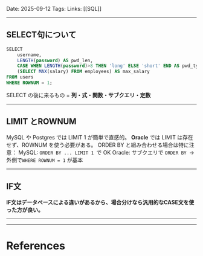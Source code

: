 Date: 2025-09-12
Tags: 
Links: [[SQL]]
***
## SELECT句について

```sql
SELECT 
    username, 
    LENGTH(password) AS pwd_len,
    CASE WHEN LENGTH(password)>8 THEN 'long' ELSE 'short' END AS pwd_type,
    (SELECT MAX(salary) FROM employees) AS max_salary
FROM users
WHERE ROWNUM = 1;
```

SELECT の後に来るもの = **列・式・関数・サブクエリ・定数**

***

## LIMIT とROWNUM

 MySQL や Postgres では LIMIT 1 が簡単で直感的。
**Oracle** では LIMIT は存在せず、ROWNUM を使う必要がある。
ORDER BY と組み合わせる場合は特に注意：
MySQL: `ORDER BY ... LIMIT 1 `で OK
Oracle: サブクエリで `ORDER BY `→ 外側で`WHERE ROWNUM = 1` が基本

***
## IF文
**IF文はデータベースによる違いがあるから、場合分けなら汎用的なCASE文を使った方が良い。**

***


***
# References